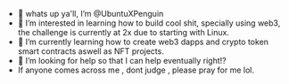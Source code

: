- 👋 whats up ya'll, I’m @UbuntuXPenguin
- 👀 I’m interested in learning how to build cool shit, specially using web3, the challenge is currently at 2x due to starting with Linux.
- 🌱 I’m currently learning how to create web3 dapps and crypto token smart contracts aswell as NFT projects.
- 💞️ I’m looking for help so that I can help eventually right!? 
- If anyone comes across me , dont judge , please pray for me lol. 

<!---
UbuntuXPenguin/UbuntuXPenguin is a ✨ special ✨ repository because its `README.md` (this file) appears on your GitHub profile.
You can click the Preview link to take a look at your changes.
--->
